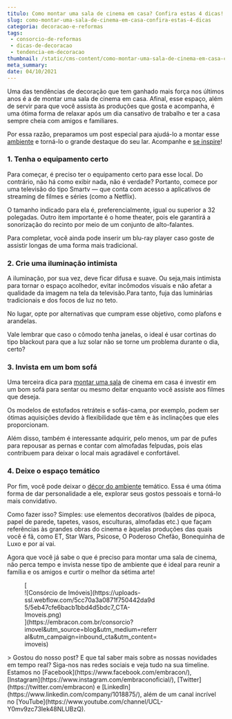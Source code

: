 ```yaml
---
titulo: Como montar uma sala de cinema em casa? Confira estas 4 dicas!
slug: como-montar-uma-sala-de-cinema-em-casa-confira-estas-4-dicas
categoria: decoracao-e-reformas
tags:
 - consorcio-de-reformas
 - dicas-de-decoracao
 - tendencia-em-decoracao
thumbnail: /static/cms-content/como-montar-uma-sala-de-cinema-em-casa-confira-estas-4-dicas.jpeg
meta_summary: 
date: 04/10/2021
---
```

Uma das tendências de decoração que tem ganhado mais força nos últimos anos é a de montar uma sala de cinema em casa. Afinal, esse espaço, além de servir para que você assista às produções que gosta e acompanha, é uma ótima forma de relaxar após um dia cansativo de trabalho e ter a casa sempre cheia com amigos e familiares.

Por essa razão, preparamos um post especial para ajudá-lo a montar esse[ ambiente](https://www.embracon.com.br/blog/confira-5-dicas-para-deixar-qualquer-ambiente-aconchegante) e torná-lo o grande destaque do seu lar. Acompanhe e [se inspire](https://www.embracon.com.br/blog/como-escolher-as-cores-de-tintas-para-os-ambientes-da-casa)!

### 1. Tenha o equipamento certo

Para começar, é preciso ter o equipamento certo para esse local. Do contrário, não há como exibir nada, não é verdade? Portanto, comece por uma televisão do tipo Smartv — que conta com acesso a aplicativos de streaming de filmes e séries (como a Netflix).

O tamanho indicado para ela é, preferencialmente, igual ou superior a 32 polegadas. Outro item importante é o home theater, pois ele garantirá a sonorização do recinto por meio de um conjunto de alto-falantes.

Para completar, você ainda pode inserir um blu-ray player caso goste de assistir longas de uma forma mais tradicional.

### 2. Crie uma iluminação intimista

A iluminação, por sua vez, deve ficar difusa e suave. Ou seja,mais intimista para tornar o espaço acolhedor, evitar incômodos visuais e não afetar a qualidade da imagem na tela da televisão.Para tanto, fuja das luminárias tradicionais e dos focos de luz no teto.

No lugar, opte por alternativas que cumpram esse objetivo, como plafons e arandelas.

Vale lembrar que caso o cômodo tenha janelas, o ideal é usar cortinas do tipo blackout para que a luz solar não se torne um problema durante o dia, certo?

### 3. Invista em um bom sofá

Uma terceira dica para [montar uma sala](https://www.embracon.com.br/blog/5-dicas-de-decoracao-de-sala-para-voce-fazer-hoje) de cinema em casa é investir em um bom sofá para sentar ou mesmo deitar enquanto você assiste aos filmes que deseja.

Os modelos de estofados retráteis e sofás-cama, por exemplo, podem ser ótimas aquisições devido à flexibilidade que têm e às inclinações que eles proporcionam.

Além disso, também é interessante adquirir, pelo menos, um par de pufes para repousar as pernas e contar com almofadas felpudas, pois elas contribuem para deixar o local mais agradável e confortável.

### 4. Deixe o espaço temático

Por fim, você pode deixar o [décor do ambiente](https://www.embracon.com.br/blog/estilos-de-decoracao-conheca-os-principais-e-identifique-o-seu) temático. Essa é uma ótima forma de dar personalidade a ele, explorar seus gostos pessoais e torná-lo mais convidativo.

Como fazer isso? Simples: use elementos decorativos (baldes de pipoca, papel de parede, tapetes, vasos, esculturas, almofadas etc.) que façam referências às grandes obras do cinema e àquelas produções das quais você é fã, como ET, Star Wars, Psicose, O Poderoso Chefão, Bonequinha de Luxo e por aí vai.

Agora que você já sabe o que é preciso para montar uma sala de cinema, não perca tempo e invista nesse tipo de ambiente que é ideal para reunir a família e os amigos e curtir o melhor da sétima arte!

<figure class="w-richtext-figure-type-image w-richtext-align-center" style="max-width:310px">[<div>![Consórcio de Imóveis](https://uploads-ssl.webflow.com/5cc70a3a0871f750442da9d5/5eb47cfe6bacb1bbd4d5bdc7_CTA-Imoveis.png)</div>](https://embracon.com.br/consorcio?imovel&utm_source=blog&utm_medium=referral&utm_campaign=inbound_cta&utm_content=imoveis)</figure>> Gostou do nosso post? E que tal saber mais sobre as nossas novidades em tempo real? Siga-nos nas redes sociais e veja tudo na sua timeline. Estamos no [Facebook](https://www.facebook.com/embracon/), [Instagram](https://www.instagram.com/embraconoficial/), [Twitter](https://twitter.com/embracon) e [LinkedIn](https://www.linkedin.com/company/1018875/), além de um canal incrível no [YouTube](https://www.youtube.com/channel/UCL-Y0mv9zc73Iek48NLUBzQ).
